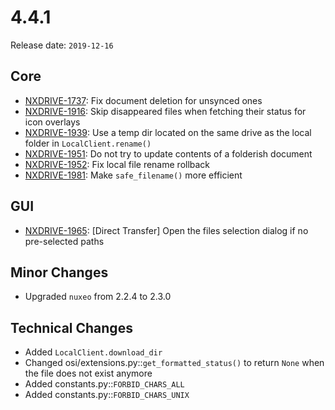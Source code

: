 # 4.4.1

Release date: `2019-12-16`

## Core

- [NXDRIVE-1737](https://hyland.atlassian.net/browse/NXDRIVE-1737): Fix document deletion for unsynced ones
- [NXDRIVE-1916](https://hyland.atlassian.net/browse/NXDRIVE-1916): Skip disappeared files when fetching their status for icon overlays
- [NXDRIVE-1939](https://hyland.atlassian.net/browse/NXDRIVE-1939): Use a temp dir located on the same drive as the local folder in `LocalClient.rename()`
- [NXDRIVE-1951](https://hyland.atlassian.net/browse/NXDRIVE-1951): Do not try to update contents of a folderish document
- [NXDRIVE-1952](https://hyland.atlassian.net/browse/NXDRIVE-1952): Fix local file rename rollback
- [NXDRIVE-1981](https://hyland.atlassian.net/browse/NXDRIVE-1981): Make `safe_filename()` more efficient

## GUI

- [NXDRIVE-1965](https://hyland.atlassian.net/browse/NXDRIVE-1965): [Direct Transfer] Open the files selection dialog if no pre-selected paths

## Minor Changes

- Upgraded `nuxeo` from 2.2.4 to 2.3.0

## Technical Changes

- Added `LocalClient.download_dir`
- Changed osi/extensions.py::`get_formatted_status()` to return `None` when the file does not exist anymore
- Added constants.py::`FORBID_CHARS_ALL`
- Added constants.py::`FORBID_CHARS_UNIX`
